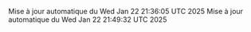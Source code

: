 Mise à jour automatique du Wed Jan 22 21:36:05 UTC 2025
Mise à jour automatique du Wed Jan 22 21:49:32 UTC 2025
